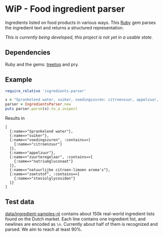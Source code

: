 # WiP - Food ingredient parser

Ingredients listed on food products in various ways. This [Ruby](https://www.ruby-lang.org/) gem
parses the ingredient text and returns a structured representation.

_This is currently being developed, this project is not yet in a usable state._

## Dependencies

Ruby and the gems: [treetop](http://cjheath.github.io/treetop) and pry.

## Example

```ruby
require_relative 'ingredients-parser'

s = "Sprankelend water, suiker, voedingszuren: citroenzuur, appelzuur, zuurteregelaar: natriumgluconaat, natuurlijke citroen-limoen aroma's, zoetstof: steviolglycosiden."
parser = IngredientsParser.new
puts parser.parse(s).to_a.inspect
```
Results in
```
[
  {:name=>"Sprankelend water"},
  {:name=>"suiker"},
  {:name=>"voedingszuren", :contains=>[
    {:name=>"citroenzuur"}
  ]},
  {:name=>"appelzuur"},
  {:name=>"zuurteregelaar", :contains=>[
    {:name=>"natriumgluconaat"}
  ]},
  {:name=>"natuurlijke citroen-limoen aroma's"},
  {:name=>"zoetstof", :contains=>[
    {:name=>"steviolglycosiden"}
  ]}
]
```

## Test data

[data/ingredient-samples-nl](`data/ingredient-samples-nl`) contains about 150k
real-world ingredient lists found on the Dutch market. Each line contains one ingredient
list, and newlines are encoded as `\n`.
Currently about half of them is recognized and parsed. We aim to reach at least 90%.

